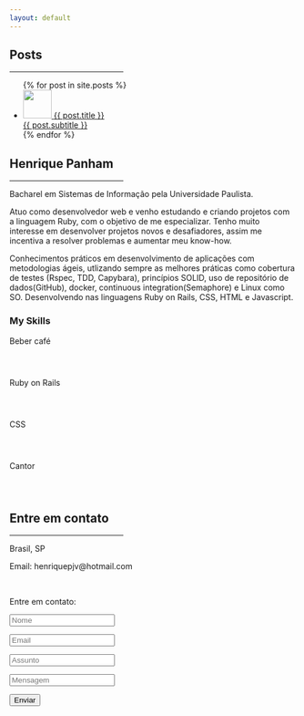 ```yaml
---
layout: default
---
```


<!-- Main Img Section -->

<div class="intro-header">
  <div class="w3-container">
    <div class="w3-row">
      <div class="col-lg-12">
      </div>
    </div>
  </div>
</div>

<!-- End Main Img Section -->

<!-- Posts Section -->
<div class="w3-content w3-justify w3-text-grey w3-padding-64" id="posts">
  <h2 class="w3-text-orange">Posts</h2>
  <hr style="width:200px" class="w3-opacity">

  <div class="w3-third">
    <ul class="w3-ul w3-hoverable">
      {% for post in site.posts %}
        <a href="{{ post.url }}">
          <li class="w3-padding-16">
            <img src="{{ post.related_image }}" class="w3-left w3-margin-right" style="width:50px">
            <span class="w3-large">{{ post.title }}</span><br>
            <span>{{ post.subtitle }}</span>
          </li>
        </a>
      {% endfor %}
    </ul>
  </div>
</div>

<!-- About Section -->
<div class="w3-content w3-justify w3-text-grey w3-padding-64" id="about">
  <h2 class="w3-text-orange">Henrique Panham</h2>
  <hr style="width:200px" class="w3-opacity">
  <p>Bacharel em Sistemas de Informação pela Universidade Paulista.</p>
  <p>Atuo como desenvolvedor web e venho estudando e criando projetos com a linguagem Ruby, com o objetivo de me especializar. Tenho muito interesse em desenvolver projetos novos e desafiadores, assim me incentiva a resolver problemas e aumentar meu know-how.</p>
  <p>Conhecimentos práticos em desenvolvimento de aplicações com metodologias ágeis, utlizando sempre as melhores práticas como cobertura de testes (Rspec, TDD, Capybara), princípios SOLID, uso de repositório de dados(GitHub), docker, continuous integration(Semaphore) e Linux como SO. Desenvolvendo nas linguagens Ruby on Rails, CSS, HTML e Javascript.</p>

  <h3 class="w3-padding-32 w3-text-orange">My Skills</h3>
  <p class="w3-wide">Beber café</p>
  <div class="w3-white">
    <div class="w3-dark-grey" style="height:28px;width:95%"></div>
  </div>
  <p class="w3-wide">Ruby on Rails</p>
  <div class="w3-white">
    <div class="w3-dark-grey" style="height:28px;width:75%"></div>
  </div>
  <p class="w3-wide">CSS</p>
  <div class="w3-white">
    <div class="w3-dark-grey" style="height:28px;width:55%"></div>
  </div>
  <p class="w3-wide">Cantor</p>
  <div class="w3-white">
    <div class="w3-dark-grey" style="height:28px;width:5%"></div>
  </div>
  <!-- End About Section -->
</div>

<!-- Contact Section -->
<div class="w3-padding-64 w3-content w3-text-black" id="contact">
  <h2 class="w3-text-orange">Entre em contato</h2>
  <hr style="width:200px" class="w3-opacity">

  <div class="w3-section">
    <p><i class="fa fa-map-marker fa-fw w3-text-dark-gray w3-xxlarge w3-margin-right"></i> Brasil, SP</p>
    <p><i class="fa fa-envelope fa-fw w3-text-dark-gray w3-xxlarge w3-margin-right"> </i> Email: henriquepjv@hotmail.com</p>
  </div><br>
  <p>Entre em contato:</p>

  <form action="https://formspree.io/f/mjvlvevw" method="POST">
    <p><input class="w3-input w3-padding-16" type="text" placeholder="Nome" required name="_name"></p>
    <p><input class="w3-input w3-padding-16" type="text" placeholder="Email" required name="_replyto"></p>
    <p><input class="w3-input w3-padding-16" type="text" placeholder="Assunto" required name="_subject"></p>
    <p><input class="w3-input w3-padding-16" type="text" placeholder="Mensagem" required name="_message"></p>
    <p>
      <button class="w3-button w3-light-grey w3-padding-large" type="submit">
        <i class="fa fa-paper-plane"></i> Enviar
      </button>
    </p>
  </form>
<!-- End Contact Section -->
</div>

